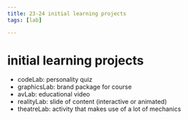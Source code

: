```yaml
---
title: 23-24 initial learning projects
tags: [lab]

---
```


# initial learning projects
-   codeLab: personality quiz
-   graphicsLab: brand package for course
-   avLab: educational video
-   realityLab: slide of content (interactive or animated)
-   theatreLab: activity that makes use of a lot of mechanics
